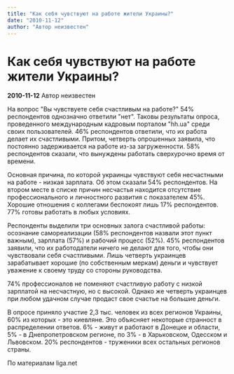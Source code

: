 ```yaml
---
title: "Как себя чувствуют на работе жители Украины?"
date: "2010-11-12"
author: "Автор неизвестен"
---
```


# Как себя чувствуют на работе жители Украины?

**2010-11-12** Автор неизвестен

На вопрос "Вы чувствуете себя счастливым на работе?" 54% респондентов однозначно ответили "нет". Таковы результаты опроса, проведенного международным кадровым порталом "hh.ua" среди своих пользователей. 46% респондентов ответили, что их работа делает их счастливыми. Притом, четверть опрошенных заявила, что постоянно задерживается на работе из-за загруженности. 58% респондентов сказали, что вынуждены работать сверхурочно время от времени.

Основная причина, по которой украинцы чувствуют себя несчастными на работе - низкая зарплата. Об этом сказали 54% респондентов. На втором месте в списке причин несчастья находится отсутствие профессионального и личностного развития с показателем 45%. Хорошие отношения с коллегами беспокоят лишь 17% респондентов. 77% готовы работать в любых условиях.

Респонденты выделили три основных залога счастливой работы: осознание самореализации (58% респондентов назвали этот пункт важным), зарплата (57%) и рабочий процесс (52%). 45% респондентов заявили, что их работодатели ничего не делают для того, чтобы они чувствовали себя счастливыми. Лишь четверть украинцев зарабатывает хорошие (по собственным меркам) деньги и чувствует уважение к своему труду со стороны руководства.

74% профессионалов не поменяют счастливую работу с низкой зарплатой на несчастную, но с высокой. Однако же четверть украинцев при любом удачном случае продаст свое счастье на большие деньги.

В опросе приняло участие 2,3 тыс. человек из всех регионов Украины, 60% из которых - это киевляне. Это объясняет некоторые странност в распределении ответов. 6% - живут и работают в Донецке и области, 5% - в Днепропетровском регионе, по 3% - в Харьковском, Одесском и Львовском. 20% респондентов - труженики всех остальных регионов страны.

По материалам liga.net